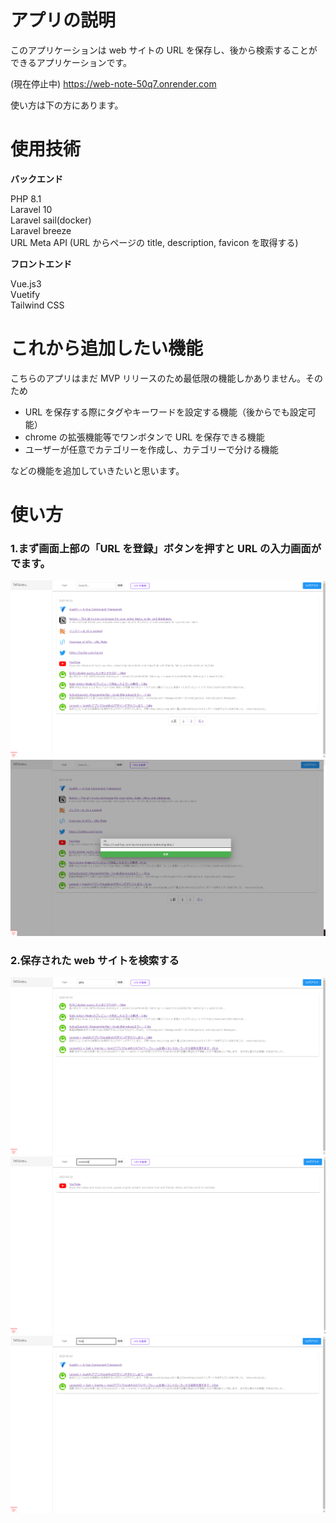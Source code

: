 # アプリの説明

このアプリケーションは web サイトの URL を保存し、後から検索することができるアプリケーションです。

(現在停止中)
https://web-note-50q7.onrender.com

使い方は下の方にあります。

# 使用技術

**バックエンド**

PHP 8.1  
Laravel 10  
Laravel sail(docker)  
Laravel breeze  
URL Meta API (URL からページの title, description, favicon を取得する)

**フロントエンド**

Vue.js3  
Vuetify  
Tailwind CSS

# これから追加したい機能

こちらのアプリはまだ MVP リリースのため最低限の機能しかありません。そのため

-   URL を保存する際にタグやキーワードを設定する機能（後からでも設定可能）
-   chrome の拡張機能等でワンボタンで URL を保存できる機能
-   ユーザーが任意でカテゴリーを作成し、カテゴリーで分ける機能

などの機能を追加していきたいと思います。

# 使い方

### 1.まず画面上部の「URL を登録」ボタンを押すと URL の入力画面がでます。

![画像１](</images/%E3%82%B9%E3%82%AF%E3%83%AA%E3%83%BC%E3%83%B3%E3%82%B7%E3%83%A7%E3%83%83%E3%83%88%20(79).png>)
![画像２](</images/%E3%82%B9%E3%82%AF%E3%83%AA%E3%83%BC%E3%83%B3%E3%82%B7%E3%83%A7%E3%83%83%E3%83%88%20(80).png>)

### 2.保存された web サイトを検索する

![画像３](</images/%E3%82%B9%E3%82%AF%E3%83%AA%E3%83%BC%E3%83%B3%E3%82%B7%E3%83%A7%E3%83%83%E3%83%88%20(81).png>)
![画像４](</images/%E3%82%B9%E3%82%AF%E3%83%AA%E3%83%BC%E3%83%B3%E3%82%B7%E3%83%A7%E3%83%83%E3%83%88%20(82).png>)
![画像５](</images/%E3%82%B9%E3%82%AF%E3%83%AA%E3%83%BC%E3%83%B3%E3%82%B7%E3%83%A7%E3%83%83%E3%83%88%20(83).png>)
